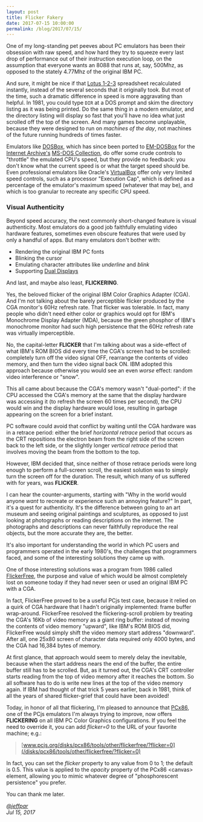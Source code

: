 ```yaml
---
layout: post
title: Flicker Fakery
date: 2017-07-15 10:00:00
permalink: /blog/2017/07/15/
---
```


One of my long-standing pet peeves about PC emulators has been their obsession with raw speed, and how hard they
try to squeeze every last drop of performance out of their instruction execution loop, on the assumption that
everyone wants an 8088 that runs at, say, 500Mhz, as opposed to the stately 4.77Mhz of the original IBM PC.

And sure, it might be nice if that [Lotus 1-2-3](/software/pcx86/app/lotus/123/1aa/) spreadsheet recalculated instantly,
instead of the several seconds that it originally took.  But most of the time, such a dramatic difference in speed is
more aggravating than helpful.  In 1981, you could type `DIR` at a DOS prompt and skim the directory listing as it was
being printed.  Do the same thing in a modern emulator, and the directory listing will display so fast that you'll have
no idea what just scrolled off the top of the screen.  And many games become unplayable, because they were designed to
run on *machines of the day*, not machines of the future running hundreds of times faster.

Emulators like [DOSBox](https://github.com/Henne/dosbox-svn), which has since been ported to
[EM-DOSBox](https://github.com/dreamlayers/em-dosbox) for the [Internet Archive's](https://archive.org)
[MS-DOS Collection](https://archive.org/details/softwarelibrary_msdos), do offer some crude controls to "throttle"
the emulated CPU's speed, but they provide no feedback: you don't know what the current speed is or what the target
speed should be.  Even professional emulators like Oracle's [VirtualBox](https://www.virtualbox.org/) offer
only very limited speed controls, such as a processor "Execution Cap", which is defined as a percentage of the
emulator's maximum speed (whatever that may be), and which is too granular to recreate any specific CPU speed.

### Visual Authenticity

Beyond speed accuracy, the next commonly short-changed feature is visual authenticity.  Most emulators do a good 
job faithfully emulating video hardware features, sometimes even obscure features that were used by only a handful
of apps.  But many emulators don't bother with:

- Rendering the original IBM PC fonts
- Blinking the cursor
- Emulating character attributes like *underline* and *blink*
- Supporting [Dual Displays](/devices/pcx86/machine/5150/dual/64kb/)

And last, and maybe also least, **FLICKERING**.

Yes, the beloved flicker of the original IBM Color Graphics Adapter (CGA).  And I'm not talking about the
barely perceptible flicker produced by the CGA monitor's 60Hz refresh rate.  That flicker was tolerable.  In fact,
many people who didn't need either color or graphics would opt for IBM's Monochrome Display Adapter (MDA), because
the green phosphor of IBM's monochrome monitor had such high persistence that the 60Hz refresh rate was virtually
imperceptible.

No, the capital-letter **FLICKER** that I'm talking about was a side-effect of what IBM's ROM BIOS did every time the
CGA's screen had to be scrolled: completely turn off the video signal OFF, rearrange the contents of video memory, and
then turn the video signal back ON.  IBM adopted this approach because otherwise you would see an even *worse* effect:
random video interference or "snow".

This all came about because the CGA's memory wasn't "dual-ported": if the CPU accessed the CGA's memory at the same
that the display hardware was accessing it (to refresh the screen 60 times per second), the CPU would win and the
display hardware would lose, resulting in garbage appearing on the screen for a brief instant.

PC software could avoid that conflict by waiting until the CGA hardware was in a retrace period: either the brief
*horizontal retrace* period that occurs as the CRT repositions the electron beam from the right side of the screen
back to the left side, or the slightly longer *vertical retrace* period that involves moving the beam from the bottom
to the top.

However, IBM decided that, since neither of those retrace periods were long enough to perform a full-screen scroll,
the easiest solution was to simply turn the screen off for the duration.  The result, which many of us suffered with
for years, was **FLICKER**.

I can hear the counter-arguments, starting with "Why in the world would anyone *want* to recreate or experience such
an annoying feature?"  In part, it's a quest for authenticity.  It's the difference between going to an art museum
and seeing original paintings and sculptures, as opposed to just looking at photographs or reading descriptions on the
internet.  The photographs and descriptions can never faithfully reproduce the real objects, but the more accurate
they are, the better.

It's also important for understanding the world in which PC users and programmers operated in the early 1980's, the
challenges that programmers faced, and some of the interesting solutions they came up with.

One of those interesting solutions was a program from 1986 called [FlickerFree](/disks/pcx86/tools/other/flickerfree/),
the purpose and value of which would be almost completely lost on someone today if they had never seen or used an original
IBM PC with a CGA.

In fact, FlickerFree proved to be a useful PCjs test case, because it relied on a quirk of CGA hardware that I
hadn't originally implemented: frame buffer wrap-around.  FlickerFree resolved the flickering-scroll problem by
treating the CGA's 16Kb of video memory as a giant ring buffer: instead of moving the contents of video memory
"upward", like IBM's ROM BIOS did, FlickerFree would simply shift the video memory start address "downward".  After
all, one 25x80 screen of character data required only 4000 bytes, and the CGA had 16,384 bytes of memory.

At first glance, that approach would seem to merely delay the inevitable, because when the start address nears
the end of the buffer, the entire buffer still has to be scrolled.  But, as it turned out, the CGA's CRT controller
starts reading from the top of video memory after it reaches the bottom.  So all software has to do is write
new lines at the top of the video memory again.  If IBM had thought of that trick 5 years earlier, back in 1981,
think of all the years of shared flicker-grief that could have been avoided!

Today, in honor of all that flickering, I'm pleased to announce that [PCx86](/devices/pcx86/machine/), one of the
PCjs emulators I'm always trying to improve, now offers **FLICKERING** on all IBM PC Color Graphics configurations.
If you feel the need to override it, you can add *flicker=0* to the URL of your favorite machine; e.g.:

> [www.pcjs.org/disks/pcx86/tools/other/flickerfree/?flicker=0](/disks/pcx86/tools/other/flickerfree/?flicker=0)

In fact, you can set the *flicker* property to any value from 0 to 1; the default is 0.5.  This value is applied to
the *opacity* property of the PCx86 &lt;canvas&gt; element, allowing you to mimic whatever degree of "phosphorescent
persistence" you prefer. 

You can thank me later.

*[@jeffpar](https://jeffpar.com)*  
*Jul 15, 2017*
